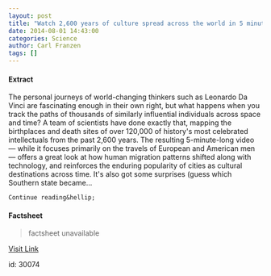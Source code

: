 ```yaml
---
layout: post
title: "Watch 2,600 years of culture spread across the world in 5 minutes"
date: 2014-08-01 14:43:00
categories: Science
author: Carl Franzen
tags: []
---
```



#### Extract
>  
  



  The personal journeys of world-changing thinkers such as Leonardo Da Vinci are fascinating enough in their own right, but what happens when you track the paths of thousands of similarly influential individuals across space and time? A team of scientists have done exactly that, mapping the birthplaces and death sites of over 120,000 of history's most celebrated intellectuals from the past 2,600 years. The resulting 5-minute-long video — while it focuses primarily on the travels of European and American men — offers a great look at how human migration patterns shifted along with technology, and reinforces the enduring popularity of cities as cultural destinations across time. It's also got some surprises (guess which Southern state became...
  
    Continue reading&hellip;
  

#### Factsheet
>factsheet unavailable

[Visit Link](http://www.theverge.com/2014/8/1/5958903/watch-2600-years-of-culture-spread)

id:   30074
